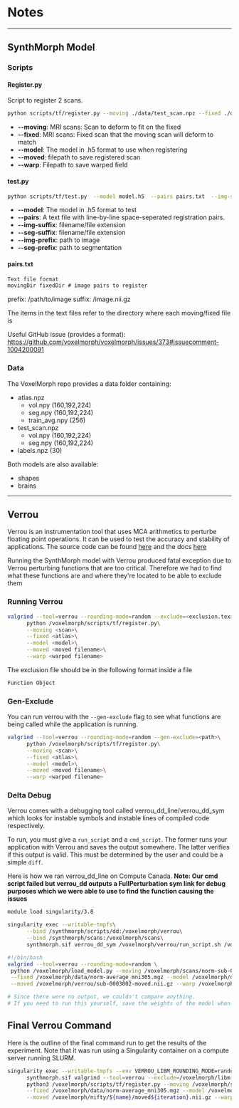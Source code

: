 # Notes

---

## SynthMorph Model

### Scripts

#### Register.py

Script to register 2 scans.

```bash
python scripts/tf/register.py --moving ./data/test_scan.npz --fixed ./data/norm-average_mni305.mgz --model ./data/brains-dice-vel-0.5-res-16-256f.h5 --moved test.nii.gz --warp test-warp.nii.gz
```

- **--moving**: MRI scans: Scan to deform to fit on the fixed
- **--fixed**: MRI scans: Fixed scan that the moving scan will deform to match
- **--model**: The model in .h5 format to use when registering
- **--moved**: filepath to save registered scan
- **--warp**: Filepath to save warped field

#### test.py

```bash
python scripts/tf/test.py  --model model.h5  --pairs pairs.txt  --img-suffix /img.nii.gz  --seg-suffix /seg.nii.gz
```

- **--model**: The model in .h5 format to test
- **--pairs**: A text file with line-by-line space-seperated registration pairs.
- **--img-suffix**: filename/file extension
- **--seg-suffix**: filename/file extension
- **--img-prefix**: path to image
- **--seg-prefix**: path to segmentation

#### pairs.txt

```txt
Text file format
movingDir fixedDir # image pairs to register
```

prefix: /path/to/image
suffix: /image.nii.gz

The items in the text files refer to the directory where each moving/fixed file is

Useful GitHub issue (provides a format): <https://github.com/voxelmorph/voxelmorph/issues/373#issuecomment-1004200091>

### Data

The VoxelMorph repo provides a data folder containing:

- atlas.npz
  - vol.npy (160,192,224)  
  - seg.npy (160,192,224)  
  - train_avg.npy (256)  
- test_scan.npz
  - vol.npy (160,192,224)  
  - seg.npy (160,192,224)
- labels.npz (30)

Both models are also available:

- shapes
- brains

---

## Verrou

Verrou is an instrumentation tool that uses MCA arithmetics to perturbe floating point operations. It can be used to test the accuracy and stability of applications. The source code can be found [here](https://github.com/edf-hpc/verrou) and the docs [here](https://edf-hpc.github.io/verrou/vr-manual.html#idm6469)

Running the SynthMorph model with Verrou produced fatal exception due to Verrou perturbing functions that are too critical. Therefore we had to find what these functions are and where they're located to be able to exclude them

### Running Verrou

```bash
valgrind --tool=verrou --rounding-mode=random --exclude=<exclusion.tex>\
      python /voxelmorph/scripts/tf/register.py\
      --moving <scan>\
      --fixed <atlas>\
      --model <model>\
      --moved <moved filename>\
      --warp <warped filename>
```

The exclusion file should be in the following format inside a file

```txt
Function Object
```

### Gen-Exclude

You can run verrou  with the `--gen-exclude` flag to see what functions are being called while the application is running.

```bash
valgrind --tool=verrou --rounding-mode=random --gen-exclude=<path>\
      python /voxelmorph/scripts/tf/register.py\
      --moving <scan>\
      --fixed <atlas>\
      --model <model>\
      --moved <moved filename>\
      --warp <warped filename>
```

### Delta Debug

Verrou comes with a debugging tool called verrou_dd_line/verrou_dd_sym which looks for instable symbols and instable lines of compiled code respectively.

To run, you must give a `run_script` and a `cmd_script`. The former runs your application with Verrou and saves the output somewhere. The latter verifies if this output is valid. This must be determined by the user and could be a simple `diff`.

Here is how we ran verrou_dd_line on Compute Canada. **Note: Our cmd script failed but verrou_dd outputs a FullPerturbation sym link for debug purposes which we were able to use to find the function causing the issues**

```bash
module load singularity/3.8

singularity exec --writable-tmpfs\
      --bind /synthmorph/scripts/dd:/voxelmorph/verrou\
      --bind /synthmorph/scans:/voxelmorph/scans\
      synthmorph.sif verrou_dd_sym /voxelmorph/verrou/run_script.sh /voxelmorph/verrou/cmd_script.sh
```

```bash
#!/bin/bash
valgrind --tool=verrou --rounding-mode=random \
 python /voxelmorph/load_model.py --moving /voxelmorph/scans/norm-sub-0003002.mgz\
 --fixed /voxelmorph/data/norm-average_mni305.mgz --model /voxelmorph/data/brains-dice-vel-0.5-res-16-256f.h5\
 --moved /voxelmorph/verrou/sub-0003002-moved.nii.gz --warp /voxelmorph/verrou/sub-0003002-warped.nii.gz 
```

```bash
# Since there were no output, we couldn't compare anything.
# If you need to run this yourself, save the weights of the model when loading and compare it with the baseline results.
```
## Final Verrou Command
Here is the outline of the final command run to get the results of the experiment. Note that it was run using a Singularity container on a compute server running SLURM.
```bash
singularity exec --writable-tmpfs --env VERROU_LIBM_ROUNDING_MODE=random --env VERROU_ROUNDING_MODE=random --env LD_PRELOAD=/voxelmorph/interlibmath.so\
      synthmorph.sif valgrind --tool=verrou --exclude=/voxelmorph/libm.tex --instr-atstart=no\
      python3 /voxelmorph/scripts/tf/register.py --moving /voxelmorph/scans/"{input scan}"\
      --fixed /voxelmorph/data/norm-average_mni305.mgz --model /voxelmorph/data/brains-dice-vel-0.5-res-16-256f.h5\
      --moved /voxelmorph/nifty/${name}/moved${iteration}.nii.gz --warp /voxelmorph/nifty/${name}/warp${iteration}.nii.gz\
```